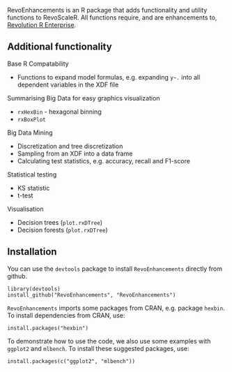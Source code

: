 RevoEnhancements is an R package that adds functionality and utility functions to RevoScaleR. All functions require, and are enhancements to, [Revolution R Enterprise](http://www.revolutionanalytics.com/products/revolution-enterprise.php).

Additional functionality
------------------------

Base R Compatability
* Functions to expand model formulas, e.g. expanding `y~.` into all dependent variables in the XDF file

Summarising Big Data for easy graphics visualization
* `rxHexBin` - hexagonal binning
* `rxBoxPlot`


Big Data Mining
* Discretization and tree discretization
* Sampling from an XDF into a data frame
* Calculating test statistics, e.g. accuracy, recall and F1-score

Statistical testing
* KS statistic
* t-test

Visualisation
* Decision trees (`plot.rxDTree`)
* Decision forests (`plot.rxDTree`)

Installation
------------

You can use the `devtools` package to install `RevoEnhancements` directly from github.

    library(devtools)
    install_github("RevoEnhancements", "RevoEnhancements")

`RevoEnhancements` imports some packages from CRAN, e.g. package `hexbin`. To install dependencies from CRAN, use:

    install.packages("hexbin")
    
To demonstrate how to use the code, we also use some examples with `ggplot2` and `mlbench`.  To install these suggested packages, use:

    install.packages(c("ggplot2", "mlbench"))


